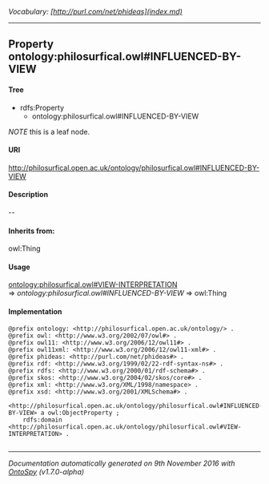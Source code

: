 _Vocabulary: [http://purl.com/net/phideas](index.md)_ 

---	
	




    


## Property ontology:philosurfical.owl#INFLUENCED-BY-VIEW


#### Tree

* rdfs:Property
    * ontology:philosurfical.owl#INFLUENCED-BY-VIEW





*NOTE* this is a leaf node.


#### URI
http://philosurfical.open.ac.uk/ontology/philosurfical.owl#INFLUENCED-BY-VIEW

#### Description
--


#### Inherits from:
owl:Thing



#### Usage


[ontology:philosurfical.owl#VIEW-INTERPRETATION](class-ontologyphilosurficalowlview-interpretation.md) 
=&gt;&nbsp;_ontology:philosurfical.owl#INFLUENCED-BY-VIEW_&nbsp;=&gt;&nbsp;owl:Thing

#### Implementation
```
@prefix ontology: <http://philosurfical.open.ac.uk/ontology/> .
@prefix owl: <http://www.w3.org/2002/07/owl#> .
@prefix owl11: <http://www.w3.org/2006/12/owl11#> .
@prefix owl11xml: <http://www.w3.org/2006/12/owl11-xml#> .
@prefix phideas: <http://purl.com/net/phideas#> .
@prefix rdf: <http://www.w3.org/1999/02/22-rdf-syntax-ns#> .
@prefix rdfs: <http://www.w3.org/2000/01/rdf-schema#> .
@prefix skos: <http://www.w3.org/2004/02/skos/core#> .
@prefix xml: <http://www.w3.org/XML/1998/namespace> .
@prefix xsd: <http://www.w3.org/2001/XMLSchema#> .

<http://philosurfical.open.ac.uk/ontology/philosurfical.owl#INFLUENCED-BY-VIEW> a owl:ObjectProperty ;
    rdfs:domain <http://philosurfical.open.ac.uk/ontology/philosurfical.owl#VIEW-INTERPRETATION> .


```










---

_Documentation automatically generated on 9th November 2016 with [OntoSpy](http://ontospy.readthedocs.org/ "Open") (v1.7.0-alpha)_